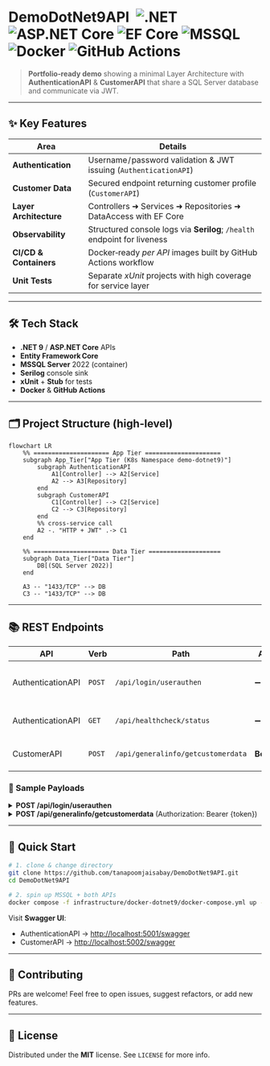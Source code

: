 
# DemoDotNet9API &nbsp;![.NET](https://img.shields.io/badge/.NET%209-512BD4?logo=dotnet&logoColor=white) ![ASP.NET Core](https://img.shields.io/badge/ASP.NET%20Core-5C2D91?logo=dotnet&logoColor=white) ![EF Core](https://img.shields.io/badge/Entity%20Framework%20Core-4E4E4E) ![MSSQL](https://img.shields.io/badge/SQL%20Server-CC2927?logo=microsoftsqlserver&logoColor=white) ![Docker](https://img.shields.io/badge/Docker-2496ED?logo=docker&logoColor=white) ![GitHub Actions](https://img.shields.io/badge/GitHub%20Actions-2088FF?logo=githubactions&logoColor=white)

> **Portfolio‑ready demo** showing a minimal Layer Architecture with **AuthenticationAPI** & **CustomerAPI** that share a SQL Server database and communicate via JWT.

---

## ✨ Key Features

| Area | Details |
|------|---------|
| **Authentication** | Username / password validation & JWT issuing (`AuthenticationAPI`) |
| **Customer Data** | Secured endpoint returning customer profile (`CustomerAPI`) |
| **Layer Architecture** | Controllers ➜ Services ➜ Repositories ➜ DataAccess with EF Core |
| **Observability** | Structured console logs via **Serilog**; `/health` endpoint for liveness |
| **CI/CD & Containers** | Docker‑ready *per API* images built by GitHub Actions workflow |
| **Unit Tests** | Separate *xUnit* projects with high coverage for service layer |

---

## 🛠️ Tech Stack

- **.NET 9** / **ASP.NET Core** APIs  
- **Entity Framework Core**
- **MSSQL Server** 2022 (container)  
- **Serilog** console sink  
- **xUnit** + **Stub** for tests  
- **Docker** & **GitHub Actions**

---

## 🗂️ Project Structure (high‑level)

```mermaid
flowchart LR
    %% ===================== App Tier =====================
    subgraph App_Tier["App Tier (K8s Namespace demo‑dotnet9)"]
        subgraph AuthenticationAPI
            A1[Controller] --> A2[Service]
            A2 --> A3[Repository]
        end
        subgraph CustomerAPI
            C1[Controller] --> C2[Service]
            C2 --> C3[Repository]
        end
        %% cross‑service call
        A2 -. "HTTP + JWT" .-> C1
    end

    %% ===================== Data Tier ====================
    subgraph Data_Tier["Data Tier"]
        DB[(SQL Server 2022)]
    end

    A3 -- "1433/TCP" --> DB
    C3 -- "1433/TCP" --> DB
```

---

## 📚 REST Endpoints

| API | Verb | Path | Auth | Purpose |
|-----|------|------|------|---------|
| AuthenticationAPI | `POST` | `/api/login/userauthen` | ➖ | Validate credentials & issue JWT |
| AuthenticationAPI | `GET`  | `/api/healthcheck/status` | ➖ | Service health probe |
| CustomerAPI | `POST` | `/api/generalinfo/getcustomerdata` | **Bearer** | Return customer profile |

### 🔑 Sample Payloads

<details>
<summary><strong>POST /api/login/userauthen</strong></summary>

```json
// request
{
  "userName": "demo.user",
  "password": "P@ssw0rd"
}

// response
{
  "status": 200,
  "success": true,
  "message": "Login success",
  "token": "eyJhbGciOiJIUzI1NiIsInR5..."
}
```
</details>

<details>
<summary><strong>POST /api/generalinfo/getcustomerdata</strong> (Authorization: Bearer {token})</summary>

```json
// request
{
  "customerId": "CUS-001"
}

// response
{
  "status": 200,
  "success": true,
  "data": {
    "customerId": "CUS-001",
    "fullName": "Demo User",
    "email": "demo@company.com",
    "lastLogin": "2025-04-22T15:04:00Z"
  }
}
```
</details>

---

## 🚀 Quick Start

```bash
# 1. clone & change directory
git clone https://github.com/tanapoomjaisabay/DemoDotNet9API.git
cd DemoDotNet9API

# 2. spin up MSSQL + both APIs
docker compose -f infrastructure/docker-dotnet9/docker-compose.yml up -d
```

Visit **Swagger UI**:

* AuthenticationAPI → <http://localhost:5001/swagger>
* CustomerAPI → <http://localhost:5002/swagger>

---

## 🤝 Contributing

PRs are welcome! Feel free to open issues, suggest refactors, or add new features.

---

## 📜 License

Distributed under the **MIT** license. See `LICENSE` for more info.
